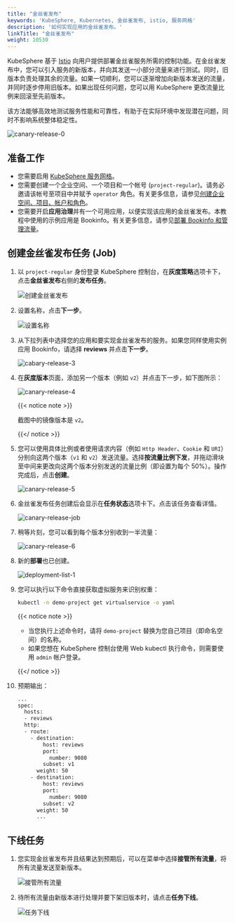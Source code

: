 ```yaml
---
title: "金丝雀发布"
keywords: 'KubeSphere, Kubernetes, 金丝雀发布, istio, 服务网格'
description: '如何实现应用的金丝雀发布。'
linkTitle: "金丝雀发布"
weight: 10530
---
```


KubeSphere 基于 [Istio](https://istio.io/) 向用户提供部署金丝雀服务所需的控制功能。在金丝雀发布中，您可以引入服务的新版本，并向其发送一小部分流量来进行测试。同时，旧版本负责处理其余的流量。如果一切顺利，您可以逐渐增加向新版本发送的流量，并同时逐步停用旧版本。如果出现任何问题，您可以用 KubeSphere 更改流量比例来回滚至先前版本。

该方法能够高效地测试服务性能和可靠性，有助于在实际环境中发现潜在问题，同时不影响系统整体稳定性。

![canary-release-0](/images/docs/zh-cn/project-user-guide/grayscale-release/canary-release/canary-release-0.png)

## 准备工作

- 您需要启用 [KubeSphere 服务网格](../../../pluggable-components/service-mesh/)。
- 您需要创建一个企业空间、一个项目和一个帐号 (`project-regular`)。请务必邀请该帐号至项目中并赋予 `operator` 角色。有关更多信息，请参见[创建企业空间、项目、帐户和角色](../../../quick-start/create-workspace-and-project)。
- 您需要开启**应用治理**并有一个可用应用，以便实现该应用的金丝雀发布。本教程中使用的示例应用是 Bookinfo。有关更多信息，请参见[部署 Bookinfo 和管理流量](../../../quick-start/deploy-bookinfo-to-k8s/)。

## 创建金丝雀发布任务 (Job)

1. 以 `project-regular` 身份登录 KubeSphere 控制台，在**灰度策略**选项卡下，点击**金丝雀发布**右侧的**发布任务**。

   ![创建金丝雀发布](/images/docs/zh-cn/project-user-guide/grayscale-release/canary-release/create-canary-release.PNG)

2. 设置名称，点击**下一步**。

   ![设置名称](/images/docs/zh-cn/project-user-guide/grayscale-release/canary-release/set-task-name.PNG)

3. 从下拉列表中选择您的应用和要实现金丝雀发布的服务。如果您同样使用实例应用 Bookinfo，请选择 **reviews** 并点击**下一步**。

   ![cabary-release-3](/images/docs/zh-cn/project-user-guide/grayscale-release/canary-release/canary-release-3.PNG)

4. 在**灰度版本**页面，添加另一个版本（例如 `v2`）并点击下一步，如下图所示：

   ![canary-release-4](/images/docs/zh-cn/project-user-guide/grayscale-release/canary-release/canary-release-4.PNG)

   {{< notice note >}}

   截图中的镜像版本是 `v2`。

   {{</ notice >}} 

5. 您可以使用具体比例或者使用请求内容（例如 `Http Header`、`Cookie` 和 `URI`）分别向这两个版本（`v1` 和 `v2`）发送流量。选择**按流量比例下发**，并拖动滑块至中间来更改向这两个版本分别发送的流量比例（即设置为每个 50%）。操作完成后，点击**创建**。

   ![canary-release-5](/images/docs/zh-cn/project-user-guide/grayscale-release/canary-release/canary-release-5.gif)

6. 金丝雀发布任务创建后会显示在**任务状态**选项卡下。点击该任务查看详情。

   ![canary-release-job](/images/docs/zh-cn/project-user-guide/grayscale-release/canary-release/canary-release-job.PNG)

7. 稍等片刻，您可以看到每个版本分别收到一半流量：

   ![canary-release-6](/images/docs/zh-cn/project-user-guide/grayscale-release/canary-release/canary-release-6.PNG)

8. 新的**部署**也已创建。

   ![deployment-list-1](/images/docs/project-user-guide/grayscale-release/canary-release/deployment-list-1.jpg)

9. 您可以执行以下命令直接获取虚拟服务来识别权重：

   ```bash
   kubectl -n demo-project get virtualservice -o yaml
   ```

   {{< notice note >}} 

   - 当您执行上述命令时，请将 `demo-project` 替换为您自己项目（即命名空间）的名称。
   - 如果您想在 KubeSphere 控制台使用 Web kubectl 执行命令，则需要使用 `admin` 帐户登录。

   {{</ notice >}} 

10. 预期输出：

    ```bash
    ...
    spec:
      hosts:
      - reviews
      http:
      - route:
        - destination:
            host: reviews
            port:
              number: 9080
            subset: v1
          weight: 50
        - destination:
            host: reviews
            port:
              number: 9080
            subset: v2
          weight: 50
          ...
    ```

## 下线任务

1. 您实现金丝雀发布并且结果达到预期后，可以在菜单中选择**接管所有流量**，将所有流量发送至新版本。

   ![接管所有流量](/images/docs/zh-cn/project-user-guide/grayscale-release/canary-release/take-over-traffic.PNG)

2. 待所有流量由新版本进行处理并要下架旧版本时，请点击**任务下线**。

   ![任务下线](/images/docs/zh-cn/project-user-guide/grayscale-release/canary-release/job-offline.PNG)

